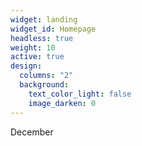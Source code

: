 ```yaml
---
widget: landing
widget_id: Homepage
headless: true
weight: 10
active: true
design:
  columns: "2"
  background:
    text_color_light: false
    image_darken: 0
---
```

D﻿ecember